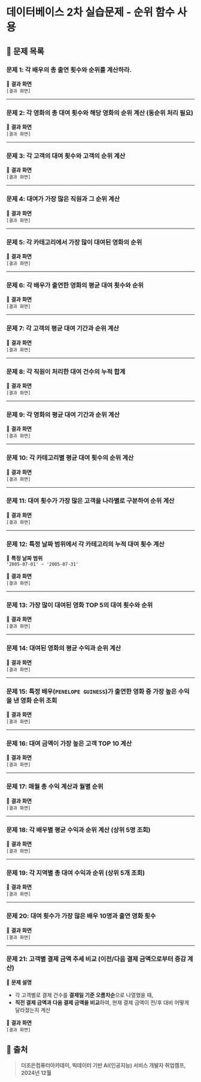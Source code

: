 # 데이터베이스 2차 실습문제 - 순위 함수 사용

## 📝 문제 목록

### 문제 1: 각 배우의 총 출연 횟수와 순위를 계산하라.  

🔹 **결과 화면**  
`[결과 화면]`

---

### 문제 2: 각 영화의 총 대여 횟수와 해당 영화의 순위 계산 (동순위 처리 필요)  

🔹 **결과 화면**  
`[결과 화면]`

---

### 문제 3: 각 고객의 대여 횟수와 고객의 순위 계산  

🔹 **결과 화면**  
`[결과 화면]`

---

### 문제 4: 대여가 가장 많은 직원과 그 순위 계산  

🔹 **결과 화면**  
`[결과 화면]`

---

### 문제 5: 각 카테고리에서 가장 많이 대여된 영화의 순위  

🔹 **결과 화면**  
`[결과 화면]`

---

### 문제 6: 각 배우가 출연한 영화의 평균 대여 횟수와 순위  

🔹 **결과 화면**  
`[결과 화면]`

---

### 문제 7: 각 고객의 평균 대여 기간과 순위 계산  

🔹 **결과 화면**  
`[결과 화면]`

---

### 문제 8: 각 직원이 처리한 대여 건수의 누적 합계  

🔹 **결과 화면**  
`[결과 화면]`

---

### 문제 9: 각 영화의 평균 대여 기간과 순위 계산  

🔹 **결과 화면**  
`[결과 화면]`

---

### 문제 10: 각 카테고리별 평균 대여 횟수의 순위 계산  

🔹 **결과 화면**  
`[결과 화면]`

---

### 문제 11: 대여 횟수가 가장 많은 고객을 나라별로 구분하여 순위 계산  

🔹 **결과 화면**  
`[결과 화면]`

---

### 문제 12: 특정 날짜 범위에서 각 카테고리의 누적 대여 횟수 계산  

🔹 **특정 날짜 범위**  
`'2005-07-01' ~ '2005-07-31'`  

🔹 **결과 화면**  
`[결과 화면]`

---

### 문제 13: 가장 많이 대여된 영화 TOP 5의 대여 횟수와 순위  

🔹 **결과 화면**  
`[결과 화면]`

---

### 문제 14: 대여된 영화의 평균 수익과 순위 계산  

🔹 **결과 화면**  
`[결과 화면]`

---

### 문제 15: 특정 배우(`PENELOPE GUINESS`)가 출연한 영화 중 가장 높은 수익을 낸 영화 순위 조회  

🔹 **결과 화면**  
`[결과 화면]`

---

### 문제 16: 대여 금액이 가장 높은 고객 TOP 10 계산  

🔹 **결과 화면**  
`[결과 화면]`

---

### 문제 17: 매월 총 수익 계산과 월별 순위  

🔹 **결과 화면**  
`[결과 화면]`

---

### 문제 18: 각 배우별 평균 수익과 순위 계산 (상위 5명 조회)  

🔹 **결과 화면**  
`[결과 화면]`

---

### 문제 19: 각 지역별 총 대여 수익과 순위 (상위 5개 조회)  

🔹 **결과 화면**  
`[결과 화면]`

---

### 문제 20: 대여 횟수가 가장 많은 배우 10명과 출연 영화 횟수  

🔹 **결과 화면**  
`[결과 화면]`

---

### 문제 21: 고객별 결제 금액 추세 비교 (이전/다음 결제 금액으로부터 증감 계산)  

🔹 **문제 설명**  
- 각 고객별로 결제 건수를 **결제일 기준 오름차순**으로 나열했을 때,  
- **직전 결제 금액과 다음 결제 금액을 비교**하여, 현재 결제 금액이 전/후 대비 어떻게 달라졌는지 계산  

🔹 **결과 화면**  
`[결과 화면]`

## 📢 출처
> **더조은컴퓨터아카데미, 빅데이터 기반 AI(인공지능) 서비스 개발자 취업캠프, 2024년 12월**
